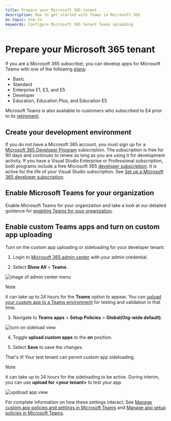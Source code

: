 ```yaml
---
title: Prepare your Microsoft 365 tenant
description: How to get started with Teams in Microsoft 365
ms.topic: how-to
keywords: Configure Microsoft 365 tenant Teams uploading
---
```


# Prepare your Microsoft 365 tenant

If you are a Microsoft 365 subscriber, you can develop apps for Microsoft Teams with one of the following [plans](https://products.office.com/business/compare-more-office-365-for-business-plans):

* Basic
* Standard
* Enterprise E1, E3, and E5
* Developer
* Education, Education Plus, and Education E5

Microsoft Teams is also available to customers who subscribed to E4 prior to its [retirement](https://support.office.com//article/important-information-for-office-365-enterprise-e4-customers-f9572348-43a2-43fa-a3d8-3b6c9c042147).

## Create your development environment

If you do not have a Microsoft 365 account, you must sign up for a [Microsoft 365 Developer Program](https://developer.microsoft.com/microsoft-365/dev-program) subscription. The subscription is free for 90 days and continues to renew as long as you are using it for development activity. If you have a Visual Studio Enterprise or Professional subscription, both programs include a free Microsoft 365 [developer subscription](https://aka.ms/MyVisualStudioBenefits). It is active for the life of your Visual Studio subscription. See [Set up a Microsoft 365 developer subscription](https://docs.microsoft.com/office/developer-program/office-365-developer-program-get-started).

## Enable Microsoft Teams for your organization

Enable Microsoft Teams for your organization and take a look at our detailed guidance for [enabling Teams for your organization](/microsoftteams/enable-features-office-365).

## Enable custom Teams apps and turn on custom app uploading

Turn on the custom app uploading or sideloading for your developer tenant:

1. Login to [Microsoft 365 admin center](https://admin.microsoft.com/Adminportal/Home?source=applauncher#/homepage#/) with your admin credential.

2. Select **Show All** > **Teams**.

![image of admin center menu](~/assets/images/prepare-test-tenant/admin-center.png)

> [!Note]
> It can take up to 24 hours for the **Teams** option to appear. You can [upload your custom app to a Teams environment](/microsoftteams/upload-custom-apps#validate) for testing and validation in that time.

3. Navigate to **Teams apps** > **Setup Policies** > **Global(Org-wide default)**.

![turn on sideload view](~/assets/images/prepare-test-tenant/turn-on-sideload.png)

4. Toggle **upload custom apps** to the **on** position.

5. Select **Save** to save the changes.

That's it! Your test tenant can permit custom app sideloading.

> [!Note]
> It can take up to 24 hours for the sideloading to be active. During interim, you can use **upload for \<your tenant>** to test your app.

![updload app view](~/assets/images/prepare-test-tenant/upload-for-contoso.png)

For complete information on how these settings interact, See [Manage custom app policies and settings in Microsoft Teams](https://docs.microsoft.com/microsoftteams/teams-custom-app-policies-and-settings) and [Manage app setup policies in Microsoft Teams](https://docs.microsoft.com/microsoftteams/teams-app-setup-policies).
